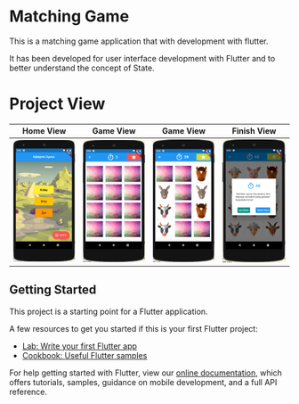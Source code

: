 # Matching Game

This is a matching game application that with development with flutter. 

It has been developed for user interface development with Flutter and to better understand the concept of State.

# Project View
Home View               |  Game View               | Game View               |  Finish View 
:-------------------------:|:-------------------------:|:-------------------------:|:-------------------------:
![](appImages/HomePage.PNG?raw=true)|![](appImages/GamePage.PNG?raw=true)|![](appImages/GamePage2.PNG?raw=true)|![](appImages/GameFinishPage.PNG?raw=true)

## Getting Started

This project is a starting point for a Flutter application.

A few resources to get you started if this is your first Flutter project:

- [Lab: Write your first Flutter app](https://flutter.dev/docs/get-started/codelab)
- [Cookbook: Useful Flutter samples](https://flutter.dev/docs/cookbook)

For help getting started with Flutter, view our
[online documentation](https://flutter.dev/docs), which offers tutorials,
samples, guidance on mobile development, and a full API reference.
